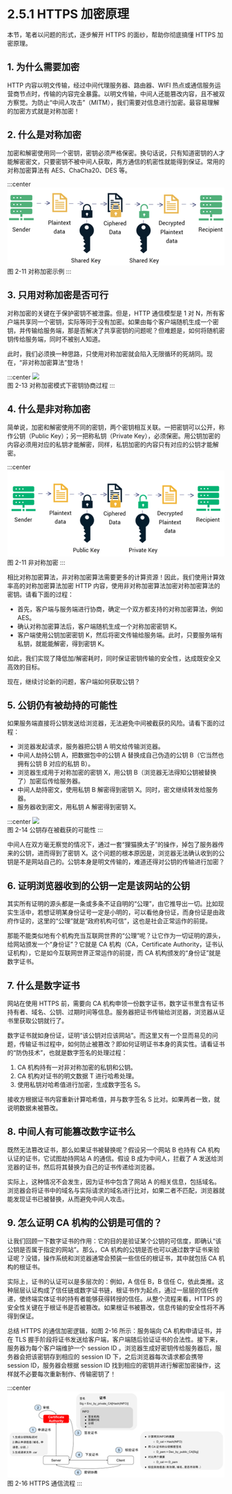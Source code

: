 # 2.5.1 HTTPS 加密原理

本节，笔者以问题的形式，逐步解开 HTTPS 的面纱，帮助你彻底搞懂 HTTPS 加密原理。

## 1. 为什么需要加密

HTTP 内容以明文传输，经过中间代理服务器、路由器、WIFI 热点或通信服务运营商节点时，传输的内容完全暴露。以明文传输，中间人还能篡改内容，且不被双方察觉。为防止“中间人攻击”（MITM），我们需要对信息进行加密。最容易理解的加密方式就是对称加密！

## 2. 什么是对称加密
加密和解密使用同一个密钥，密钥必须严格保密。换句话说，只有知道密钥的人才能解密密文，只要密钥不被中间人获取，两方通信的机密性就能得到保证。常用的对称加密算法有 AES、ChaCha20、DES 等。

:::center
  ![](../assets/types-of-encryption-symmetric-encryption.png)<br/>
 图 2-11 对称加密示例
:::

## 3. 只用对称加密是否可行

对称加密的关键在于保护密钥不被泄露。但是，HTTP 通信模型是 1 对 N，所有客户端共享同一个密钥，实际等同于没有加密。如果由每个客户端随机生成一个密钥，并传输给服务端，那是否解决了共享密钥的问题呢？但难题是，如何将随机密钥传给服务端，同时不被别人知道。

此时，我们必须换一种思路，只使用对称加密就会陷入无限循环的死胡同。现在，“非对称加密算法”登场！

:::center
  ![](../assets/https-3.png)<br/>
 图 2-13 对称加密模式下密钥协商过程
:::

## 4. 什么是非对称加密

简单说，加密和解密使用不同的密钥，两个密钥相互关联。一把密钥可以公开，称作公钥（Public Key）；另一把称私钥（Private Key），必须保密。用公钥加密的内容必须用对应的私钥才能解密，同样，私钥加密的内容只有对应的公钥才能解密。

:::center
  ![](../assets/types-of-encryption-asymmetric-encryption.png)<br/>
 图 2-11 非对称加密
:::

相比对称加密算法，非对称加密算法需要更多的计算资源！因此，我们使用计算效率高的对称加密算法加密 HTTP 内容，使用非对称加密算法加密对称加密算法的密钥。请看下面的过程：

- 首先，客户端与服务端进行协商，确定一个双方都支持的对称加密算法，例如 AES。
- 确认对称加密算法后，客户端随机生成一个对称加密密钥 K。
- 客户端使用公钥加密密钥 K，然后将密文传输给服务端。此时，只要服务端有私钥，就能能解密，得到密钥 K。
 
如此，我们实现了降低加/解密耗时，同时保证密钥传输的安全性，达成既安全又高效的目标。

现在，继续讨论新的问题，客户端如何获取公钥？

## 5. 公钥仍有被劫持的可能性

如果服务端直接将公钥发送给浏览器，无法避免中间被截获的风险。请看下面的过程：

-  浏览器发起请求，服务器把公钥 A 明文给传输浏览器。
- 中间人劫持公钥 A，把数据包中的公钥 A 替换成自己伪造的公钥 B（它当然也拥有公钥 B 对应的私钥 B）。
- 浏览器生成用于对称加密的密钥 X，用公钥 B（浏览器无法得知公钥被替换了）加密后传给服务器。
- 中间人劫持密文，使用私钥 B 解密得到密钥 X。同时，密文继续转发给服务器。
- 服务器收到密文，用私钥 A 解密得到密钥 X。

:::center
  ![](../assets/https-4.png)<br/>
 图 2-14 公钥存在被截获的可能性
:::

中间人在双方毫无察觉的情况下，通过一套“狸猫换太子”的操作，掉包了服务器传来的公钥，进而得到了密钥 X。这个问题的根本原因是，浏览器无法确认收到的公钥是不是网站自己的。公钥本身是明文传输的，难道还得对公钥的传输进行加密？


## 6. 证明浏览器收到的公钥一定是该网站的公钥

其实所有证明的源头都是一条或多条不证自明的“公理”，由它推导出一切。比如现实生活中，若想证明某身份证号一定是小明的，可以看他身份证，而身份证是由政府作证的，这里的“公理”就是“政府机构可信”，这也是社会正常运作的前提。

那能不能类似地有个机构充当互联网世界的“公理”呢？让它作为一切证明的源头，给网站颁发一个“身份证”？它就是 CA 机构（CA，Certificate Authority，证书认证机构），它是如今互联网世界正常运作的前提，而 CA 机构颁发的“身份证”就是数字证书。


## 7. 什么是数字证书

网站在使用 HTTPS 前，需要向 CA 机构申领一份数字证书，数字证书里含有证书持有者、域名、公钥、过期时间等信息。服务器把证书传输给浏览器，浏览器从证书里获取公钥就行了。

数字证书就如身份证，证明“该公钥对应该网站”。而这里又有一个显而易见的问题，传输证书过程中，如何防止被篡改？即如何证明证书本身的真实性。请看证书的“防伪技术”，也就是数字签名的处理过程：

1. CA 机构持有一对非对称加密的私钥和公钥。
2. CA 机构对证书的明文数据 T 进行哈希处理。
3. 使用私钥对哈希值进行加密，生成数字签名 S。

接收方根据证书内容重新计算哈希值，并与数字签名 S 比对。如果两者一致，就说明数据未被篡改。

## 8. 中间人有可能篡改数字证书么

既然无法篡改证书，那么如果证书被替换呢？假设另一个网站 B 也持有 CA 机构认证的证书，它试图劫持网站 A 的通信。假设 B 成为中间人，拦截了 A 发送给浏览器的证书，然后将其替换为自己的证书传递给浏览器。

实际上，这种情况不会发生，因为证书中包含了网站 A 的相关信息，包括域名。浏览器会将证书中的域名与实际请求的域名进行比对，如果二者不匹配，浏览器就能发现证书已被替换，从而避免中间人攻击。

## 9. 怎么证明 CA 机构的公钥是可信的？

让我们回顾一下数字证书的作用：它的目的是验证某个公钥的可信度，即确认“该公钥是否属于指定的网站”。那么，CA 机构的公钥是否也可以通过数字证书来验证呢？没错，操作系统和浏览器通常会预装一些信任的根证书，其中就包括 CA 机构的根证书。

实际上，证书的认证可以是多层次的：例如，A 信任 B，B 信任 C，依此类推。这种层层认证构成了信任链或数字证书链，根证书作为起点，通过一层层的信任传递，使终端实体证书的持有者能够获得转授的信任。从整个流程来看，HTTPS 的安全性关键在于根证书是否被篡改。如果根证书被篡改，信息传输的安全性将不再得到保证。

总结 HTTPS 的通信加密逻辑，如图 2-16 所示：服务端向 CA 机构申请证书，并在 TLS 握手阶段将证书发送给客户端，客户端随后验证证书的合法性。接下来，服务器为每个客户端维护一个 session ID 。浏览器生成好密钥传给服务器后，服务器会把该密钥存到相应的 session ID 下，之后浏览器每次请求都会携带 session ID，服务器会根据 session ID 找到相应的密钥并进行解密加密操作，这样就不必要每次重新制作、传输密钥了！

:::center
  ![](../assets/CA.svg)<br/>
图 2-16 HTTPS 通信流程
:::


